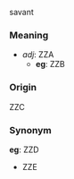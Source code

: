 savant
### Meaning
+ _adj_: ZZA
    + __eg__: ZZB

### Origin

ZZC

### Synonym

__eg__: ZZD

+ ZZE



